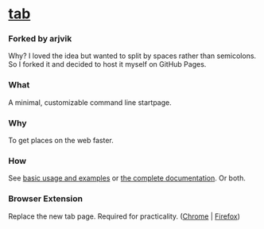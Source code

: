 # [tab](https://arjvik.github.io/tab)

### Forked by arjvik
Why? I loved the idea but wanted to split by spaces rather than semicolons. So I forked it and decided to host it myself on GitHub Pages.

### What

A minimal, customizable command line startpage.

### Why

To get places on the web faster.

### How

See [basic usage and examples][usage] or [the complete documentation][commands]. Or both.

### Browser Extension

Replace the new tab page. Required for practicality. ([Chrome][chrome-ext] | [Firefox][firefox-ext])

[usage]: https://github.com/KorySchneider/tab/blob/master/doc/usage.md
[commands]: https://github.com/KorySchneider/tab/blob/master/doc/commands.md
[chrome-ext]: https://chrome.google.com/webstore/detail/tab-a-startpage/gedoejjmdjalipopahiffdghibcodjcj
[firefox-ext]: https://addons.mozilla.org/en-US/firefox/addon/new-tab-override/

